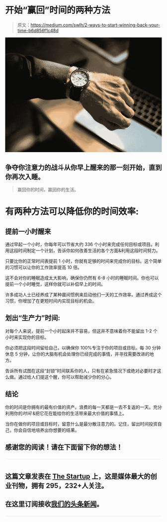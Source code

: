# 开始“赢回”时间的两种方法

> 原文：<https://medium.com/swlh/2-ways-to-start-winning-back-your-time-b6d856f1c48d>

![](img/de6caf62fb453c2fb8372cdf46a231b2.png)

## 争夺你注意力的战斗从你早上醒来的那一刻开始，直到你再次入睡。

> 赢回你的时间，赢回你的生活。

# 有两种方法可以降低你的时间效率:

## **提前一小时醒来**

通过早起一个小时，你每年可以节省大约 336 个小时来完成任何目标或项目。利用这段时间制定一个计划，告诉你如何改善生活的各个方面&利用这段时间努力。

只要比你的正常时间表提前 1 小时，你就有足够的时间来完成你的目标。这个简单的习惯可以让你的工作效率提高 10 倍。

这不会对你的睡眠造成太大影响，确保你仍然有 6-8 小时的睡眠时间。你也可以提前一个小时睡觉，这样你就可以补偿早上的时间。

许多成功人士已经养成了某种晨间惯例来启动他们一天的工作效率。通过养成这个习惯，你增加了在更短时间内实现目标的机会。

## **划出“生产力”时间:**

对每个人来说，提前一个小时起床并不容易，但这并不意味着你不能留出 1-2 个小时来实现你的目标。

你必须把这段时间留给自己，以确保你 100%专注于你的项目或目标。每 30 分钟休息 5 分钟，让你的大脑有机会处理你已经完成的事情，并寻找需要改进的地方。

告诉所有试图在这段“封锁”时间联系你的人，只有在紧急情况下或绝对必要时才这么做。通过给人们提这个醒，你可以帮助减少你的分心。

## 结论

你的时间是你拥有的最有价值的资产。浪费的每一天都是一去不复返的一天。充分利用你的*时间* &把它花在能给你的生活带来最大价值的事情上。

当你在做你的项目或目标时，留意什么是最分散注意力的。记住，留出时间投资自己，你会自信地培养出你想要的结果。

## 感谢您的阅读！请在下面留下你的想法！

![](img/731acf26f5d44fdc58d99a6388fe935d.png)

## 这篇文章发表在 [The Startup](https://medium.com/swlh) 上，这是媒体最大的创业刊物，拥有 295，232+人关注。

## 在这里订阅接收[我们的头条新闻](http://growthsupply.com/the-startup-newsletter/)。

![](img/731acf26f5d44fdc58d99a6388fe935d.png)